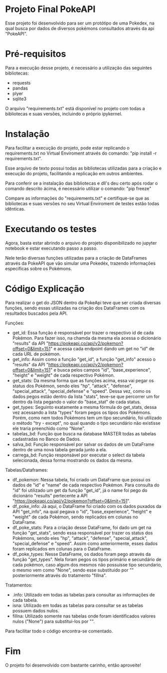 # Projeto Final PokeAPI

Esse projeto foi desenvolvido para ser um protótipo de uma Pokedex, na qual busca por dados de diversos pokémons consultados através da api "PokeAPI".

# Pré-requisitos

Para a execução desse projeto, é necessário a utilização das seguintes bibliotecas:

- requests
- pandas
- plyer
- sqlite3

O arquivo "requirements.txt" está disponível no projeto com todas a bibliotecas e suas versões, incluindo o próprio ipykernel.

# Instalação

Para facilitar a execução do projeto, pode estar replicando o requirements.txt no Virtual Enviroment através do comando: "pip install -r requirements.txt". 

Esse arquivo de texto possui todas as bibliotecas utilizadas para a criação e execução do projeto, facilitando a replicação em outros ambientes.

Para conferir se a instalação das bibliotecas e dll's deu certo após rodar o comando descrito ácima, é necessário utilizar o comando: "pip freeze"

Compare as informações do "requirements.txt" e certifique-se que as bibliotecas e suas versões no seu Virtual Enviroment de testes estão todas idênticas.

# Executando os testes

Agora, basta estar abrindo o arquivo do projeto disponibilizado no jupyter notebook e estar executando passo a passo. 

Nele terão diversas funções utilizadas para a criação de DataFrames através da PokeAPI que vão simular uma Pokedéx, trazendo informações especificas sobre os Pokémons.

# Código Explicação

Para realizar o get do JSON dentro da PokeApi teve que ser criada diversas funções, sendo essas utilizadas na criação dos DataFrames com os resultados buscados pela API.

Funções:
- get_id: Essa função é responsável por trazer o respectivo id de cada Pokémon. Para fazer isso, na chamda da mesma ela acessa o dicionário "results" da API "https://pokeapi.co/api/v2/pokemon?offset=0&limit=151" e acessa cada endpoint dando um get no "id" de cada URL de pokémon.
- get_info: Assim como a função "get_id", a função "get_info" acesso o "results" da API "https://pokeapi.co/api/v2/pokemon?offset=0&limit=151" e busca pelos campos "id", "base_experience", "height" e "weight" de cada respectivo Pokémon.
- get_stats: Da mesma forma que as funções acima, essa vai pegar os status dos Pokémon, sendo eles "hp", "attack", "defense", "special_attack", "special_defense" e "speed". Dessa vez, como os dados pegos estão dentro da lista "stats", teve-se que percorrer um for dentro da lista pegando o valor do "base_stat" de cada status.
- get_types: Seguinto exatamente a mesma fórmula do get_stats, dessa vez acessando a lista "types" foram pegos os tipos dos Pokémons. Porém, como nem todos Pokémons tem um tipo secundário, foi utilizado o método "try - except", no qual quando o tipo secundário não existisse ele traria preenchido como "None".
- tabelas_bd: Função que busca na database MASTER todas as tabelas cadastradas no Banco de Dados.
- salva_bd: Função responsável por salvar os dados de um DataFrame dentro de uma nova tabela gerada junto a ela.
- carrega_bd: Função responsável por executar o select da tabela selecionada, dessa forma mostrando os dados da mesma.

Tabelas/Dataframes:
- df_pokemon: Nessa tabela, foi criado um DataFrame que possui os dados de "id" e "name" de cada respectivo Pokémon. Para consulta do "id" foi utilizado um get da função "get_id", já o name foi pego do dicionário "results" pertecente a API "https://pokeapi.co/api/v2/pokemon?offset=0&limit=151".
- df_poke_info: Já aqui, o DataFrame foi criado com os dados puxados da API "get_info", na qual pegava o "id", "base_experience", "height" e "weight" de cada Pokémon, sendo replicados em colunas no DataFrame.
- df_poke_stats: Para a criação desse DataFrame, foi dado um get na função "get_stats", sendo essa responsável por trazer os status dos Pokémons, sendo eles "hp", "attack", "defense", "special_attack", "special_defense" e "speed". Assim como anteriormente, esses dados foram replicados em colunas para o DataFrame.
- df_poke_types: Nesse DataFrame, os dados foram pego através da função "get_types". Nela foram pegos os tipos primário e secundário de cada pokémon, caso algum dos mesmos não possuísse tipo secundario, o mesmo vem como "None", sendo esse substituido por "" posteriormente através do tratamento "fillna".

Tratamentos:
- .info: Utilizado em todas as tabelas para consultar as informações de cada tabela.
- isna: Utilizado em todas as tabelas para consultar se as tabelas possuem dados nulos.
- fillna: Utilizado somente nas tabelas onde foram identificados valores nulos ("None") para substitui-los por "".

Para facilitar todo o código encontra-se comentado.

# Fim

O projeto foi desenvolvido com bastante carinho, então aproveite!
